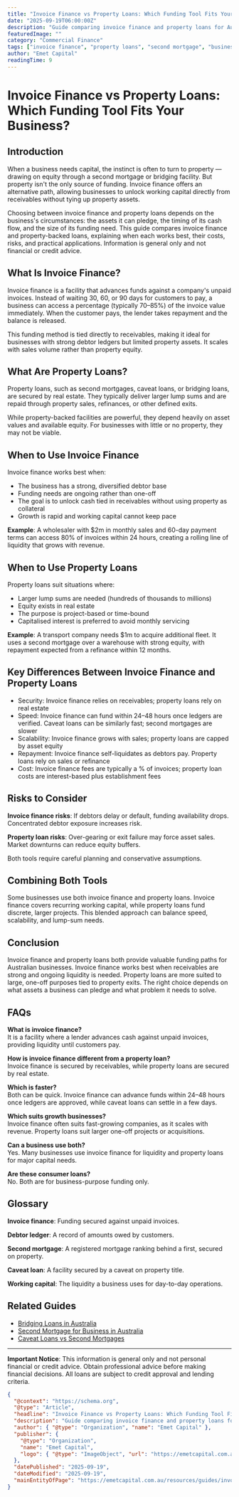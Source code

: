 ```yaml
---
title: "Invoice Finance vs Property Loans: Which Funding Tool Fits Your Business?"
date: "2025-09-19T06:00:00Z"
description: "Guide comparing invoice finance and property loans for Australian businesses: how they work, when to use them, costs, risks, and use cases."
featuredImage: ""
category: "Commercial Finance"
tags: ["invoice finance", "property loans", "second mortgage", "business funding", "working capital", "receivables finance", "bridging loans", "caveat loans"]
author: "Emet Capital"
readingTime: 9
---
```


# Invoice Finance vs Property Loans: Which Funding Tool Fits Your Business?

## Introduction

When a business needs capital, the instinct is often to turn to property — drawing on equity through a second mortgage or bridging facility. But property isn't the only source of funding. Invoice finance offers an alternative path, allowing businesses to unlock working capital directly from receivables without tying up property assets.

Choosing between invoice finance and property loans depends on the business's circumstances: the assets it can pledge, the timing of its cash flow, and the size of its funding need. This guide compares invoice finance and property-backed loans, explaining when each works best, their costs, risks, and practical applications. Information is general only and not financial or credit advice.

## What Is Invoice Finance?

Invoice finance is a facility that advances funds against a company's unpaid invoices. Instead of waiting 30, 60, or 90 days for customers to pay, a business can access a percentage (typically 70–85%) of the invoice value immediately. When the customer pays, the lender takes repayment and the balance is released.

This funding method is tied directly to receivables, making it ideal for businesses with strong debtor ledgers but limited property assets. It scales with sales volume rather than property equity.

## What Are Property Loans?

Property loans, such as second mortgages, caveat loans, or bridging loans, are secured by real estate. They typically deliver larger lump sums and are repaid through property sales, refinances, or other defined exits.

While property-backed facilities are powerful, they depend heavily on asset values and available equity. For businesses with little or no property, they may not be viable.

## When to Use Invoice Finance

Invoice finance works best when:

- The business has a strong, diversified debtor base
- Funding needs are ongoing rather than one-off
- The goal is to unlock cash tied in receivables without using property as collateral
- Growth is rapid and working capital cannot keep pace

**Example**: A wholesaler with $2m in monthly sales and 60-day payment terms can access 80% of invoices within 24 hours, creating a rolling line of liquidity that grows with revenue.

## When to Use Property Loans

Property loans suit situations where:

- Larger lump sums are needed (hundreds of thousands to millions)
- Equity exists in real estate
- The purpose is project-based or time-bound
- Capitalised interest is preferred to avoid monthly servicing

**Example**: A transport company needs $1m to acquire additional fleet. It uses a second mortgage over a warehouse with strong equity, with repayment expected from a refinance within 12 months.

## Key Differences Between Invoice Finance and Property Loans

- Security: Invoice finance relies on receivables; property loans rely on real estate
- Speed: Invoice finance can fund within 24–48 hours once ledgers are verified. Caveat loans can be similarly fast; second mortgages are slower
- Scalability: Invoice finance grows with sales; property loans are capped by asset equity
- Repayment: Invoice finance self-liquidates as debtors pay. Property loans rely on sales or refinance
- Cost: Invoice finance fees are typically a % of invoices; property loan costs are interest-based plus establishment fees

## Risks to Consider

**Invoice finance risks**: If debtors delay or default, funding availability drops. Concentrated debtor exposure increases risk.

**Property loan risks**: Over-gearing or exit failure may force asset sales. Market downturns can reduce equity buffers.

Both tools require careful planning and conservative assumptions.

## Combining Both Tools

Some businesses use both invoice finance and property loans. Invoice finance covers recurring working capital, while property loans fund discrete, larger projects. This blended approach can balance speed, scalability, and lump-sum needs.

## Conclusion

Invoice finance and property loans both provide valuable funding paths for Australian businesses. Invoice finance works best when receivables are strong and ongoing liquidity is needed. Property loans are more suited to large, one-off purposes tied to property exits. The right choice depends on what assets a business can pledge and what problem it needs to solve.

## FAQs

**What is invoice finance?**  
It is a facility where a lender advances cash against unpaid invoices, providing liquidity until customers pay.

**How is invoice finance different from a property loan?**  
Invoice finance is secured by receivables, while property loans are secured by real estate.

**Which is faster?**  
Both can be quick. Invoice finance can advance funds within 24–48 hours once ledgers are approved, while caveat loans can settle in a few days.

**Which suits growth businesses?**  
Invoice finance often suits fast-growing companies, as it scales with revenue. Property loans suit larger one-off projects or acquisitions.

**Can a business use both?**  
Yes. Many businesses use invoice finance for liquidity and property loans for major capital needs.

**Are these consumer loans?**  
No. Both are for business-purpose funding only.

## Glossary

**Invoice finance**: Funding secured against unpaid invoices.

**Debtor ledger**: A record of amounts owed by customers.

**Second mortgage**: A registered mortgage ranking behind a first, secured on property.

**Caveat loan**: A facility secured by a caveat on property title.

**Working capital**: The liquidity a business uses for day-to-day operations.

## Related Guides

- [Bridging Loans in Australia](/resources/guides/bridging-loans-australia)
- [Second Mortgage for Business in Australia](/resources/guides/second-mortgage-for-business-australia)
- [Caveat Loans vs Second Mortgages](/resources/guides/caveat-loans-vs-second-mortgages)

---

**Important Notice**: This information is general only and not personal financial or credit advice. Obtain professional advice before making financial decisions. All loans are subject to credit approval and lending criteria.

```json
{
  "@context": "https://schema.org",
  "@type": "Article",
  "headline": "Invoice Finance vs Property Loans: Which Funding Tool Fits Your Business?",
  "description": "Guide comparing invoice finance and property loans for Australian businesses: how they work, when to use them, costs, risks, and use cases.",
  "author": { "@type": "Organization", "name": "Emet Capital" },
  "publisher": {
    "@type": "Organization",
    "name": "Emet Capital",
    "logo": { "@type": "ImageObject", "url": "https://emetcapital.com.au/static/logo.png" }
  },
  "datePublished": "2025-09-19",
  "dateModified": "2025-09-19",
  "mainEntityOfPage": "https://emetcapital.com.au/resources/guides/invoice-finance-vs-property-loans"
}
```